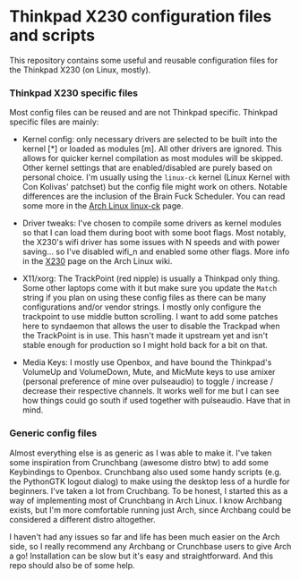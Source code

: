 # Thinkpad X230 configuration files and scripts

This repository contains some useful and reusable configuration files for
the Thinkpad X230 (on Linux, mostly).

### Thinkpad X230 specific files
Most config files can be reused and are not Thinkpad specific. Thinkpad specific
files are mainly:

* Kernel config: only necessary drivers are selected to be built into the
  kernel [*] or loaded as modules [m]. All other drivers are ignored. This
  allows for quicker kernel compilation as most modules will be skipped. Other
  kernel settings that are enabled/disabled are purely based on personal choice.
  I'm usually using the `linux-ck` kernel (Linux Kernel with Con Kolivas'
  patchset) but the config file might work on others. Notable differences are
  the inclusion of the Brain Fuck Scheduler. You can read some more in the
  [Arch Linux linux-ck](https://wiki.archlinux.org/index.php/linux-ck#Further_Reading_on_BFS_and_CK_Patchset)
  page.

* Driver tweaks: I've chosen to compile some drivers as kernel modules so that
  I can load them during boot with some boot flags. Most notably, the X230's
  wifi driver has some issues with N speeds and with power saving... so I've 
  disabled wifi_n and enabled some other flags. More info in the
  [X230](https://wiki.archlinux.org/index.php/Lenovo_ThinkPad_X230) page on the
  Arch Linux wiki.

* X11/xorg: The TrackPoint (red nipple) is usually a Thinkpad only thing. Some
  other laptops come with it but make sure you update the `Match` string if you
  plan on using these config files as there can be many configurations and/or
  vendor strings. I mostly only configure the trackpoint to use middle button 
  scrolling. I want to add some patches here to syndaemon that allows the user
  to disable the Trackpad when the TrackPoint is in use. This hasn't made it
  upstream yet and isn't stable enough for production so I might hold back for
  a bit on that. 

* Media Keys: I mostly use Openbox, and have bound the Thinkpad's VolumeUp and
  VolumeDown, Mute, and MicMute keys to use amixer (personal preference of mine
  over pulseaudio) to toggle / increase / decrease their respective channels.
  It works well for me but I can see how things could go south if used together
  with pulseaudio. Have that in mind.

### Generic config files
Almost everything else is as generic as I was able to make it. I've taken some
inspiration from Crunchbang (awesome distro btw) to add some Keybindings to
Openbox. Crunchbang also used some handy scripts (e.g. the PythonGTK logout
dialog) to make using the desktop less of a hurdle for beginners. I've taken a 
lot from Cruchbang. To be honest, I started this as a way of implementing most
of Crunchbang in Arch Linux. I know Archbang exists, but I'm more comfortable
running just Arch, since Archbang could be considered a different distro
altogether.

I haven't had any issues so far and life has been much easier on the Arch side,
so I really recommend any Archbang or Crunchbase users to give Arch a go!
Installation can be slow but it's easy and straightforward. And this repo should
also be of some help.


